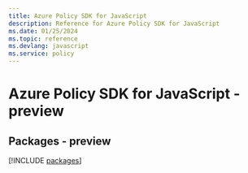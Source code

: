 ```yaml
---
title: Azure Policy SDK for JavaScript
description: Reference for Azure Policy SDK for JavaScript
ms.date: 01/25/2024
ms.topic: reference
ms.devlang: javascript
ms.service: policy
---
```

# Azure Policy SDK for JavaScript - preview
## Packages - preview
[!INCLUDE [packages](policy-index.md)]